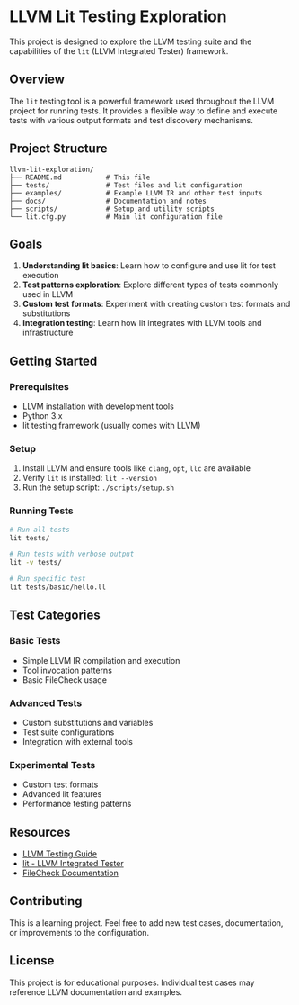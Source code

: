 # LLVM Lit Testing Exploration

This project is designed to explore the LLVM testing suite and the capabilities of the `lit` (LLVM Integrated Tester) framework.

## Overview

The `lit` testing tool is a powerful framework used throughout the LLVM project for running tests. It provides a flexible way to define and execute tests with various output formats and test discovery mechanisms.

## Project Structure

```
llvm-lit-exploration/
├── README.md           # This file
├── tests/              # Test files and lit configuration
├── examples/           # Example LLVM IR and other test inputs
├── docs/               # Documentation and notes
├── scripts/            # Setup and utility scripts
└── lit.cfg.py          # Main lit configuration file
```

## Goals

1. **Understanding lit basics**: Learn how to configure and use lit for test execution
2. **Test patterns exploration**: Explore different types of tests commonly used in LLVM
3. **Custom test formats**: Experiment with creating custom test formats and substitutions
4. **Integration testing**: Learn how lit integrates with LLVM tools and infrastructure

## Getting Started

### Prerequisites

- LLVM installation with development tools
- Python 3.x
- lit testing framework (usually comes with LLVM)

### Setup

1. Install LLVM and ensure tools like `clang`, `opt`, `llc` are available
2. Verify `lit` is installed: `lit --version`
3. Run the setup script: `./scripts/setup.sh`

### Running Tests

```bash
# Run all tests
lit tests/

# Run tests with verbose output
lit -v tests/

# Run specific test
lit tests/basic/hello.ll
```

## Test Categories

### Basic Tests
- Simple LLVM IR compilation and execution
- Tool invocation patterns
- Basic FileCheck usage

### Advanced Tests
- Custom substitutions and variables
- Test suite configurations
- Integration with external tools

### Experimental Tests
- Custom test formats
- Advanced lit features
- Performance testing patterns

## Resources

- [LLVM Testing Guide](https://llvm.org/docs/TestingGuide.html)
- [lit - LLVM Integrated Tester](https://llvm.org/docs/CommandGuide/lit.html)
- [FileCheck Documentation](https://llvm.org/docs/CommandGuide/FileCheck.html)

## Contributing

This is a learning project. Feel free to add new test cases, documentation, or improvements to the configuration.

## License

This project is for educational purposes. Individual test cases may reference LLVM documentation and examples.